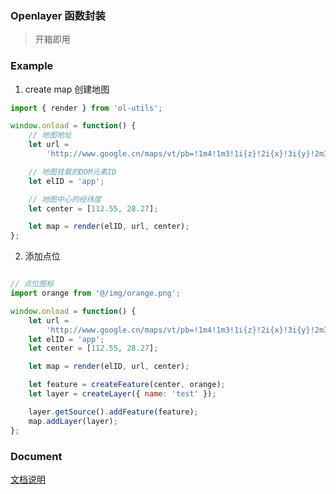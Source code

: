### Openlayer 函数封装

> 开箱即用

### Example

1. create map 创建地图

```JavaScript
import { render } from 'ol-utils';

window.onload = function() {
    // 地图地址
	let url =
        'http://www.google.cn/maps/vt/pb=!1m4!1m3!1i{z}!2i{x}!3i{y}!2m3!1e0!2sm!3i380072576!3m8!2szh-CN!3scn!5e1105!12m4!1e68!2m2!1sset!2sRoadmap!4e0!5m1!1e0';

    // 地图挂载的DOM元素ID
    let elID = 'app';

    // 地图中心的经纬度
	let center = [112.55, 28.27];

	let map = render(elID, url, center);
};
```

2. 添加点位

``` javascript  

// 点位图标
import orange from '@/img/orange.png';

window.onload = function() {
	let url =
		'http://www.google.cn/maps/vt/pb=!1m4!1m3!1i{z}!2i{x}!3i{y}!2m3!1e0!2sm!3i380072576!3m8!2szh-CN!3scn!5e1105!12m4!1e68!2m2!1sset!2sRoadmap!4e0!5m1!1e0';
	let elID = 'app';
	let center = [112.55, 28.27];

	let map = render(elID, url, center);

	let feature = createFeature(center, orange);
	let layer = createLayer({ name: 'test' });

	layer.getSource().addFeature(feature);
	map.addLayer(layer);
};
```

### Document

[文档说明](https://homary.github.io/ol-utils/)
